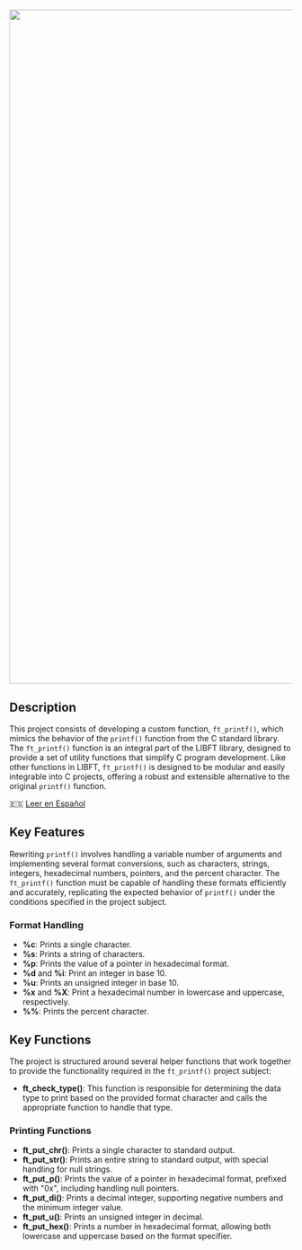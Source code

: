 <h1 align="center">
  <img src="https://iili.io/2od44kv.png" alt="libft krub" width="1200" height="auto" style="align: bottom;"> 
</h1>

## Description

This project consists of developing a custom function, `ft_printf()`, which mimics the behavior of the `printf()` function from the C standard library. The `ft_printf()` function is an integral part of the LIBFT library, designed to provide a set of utility functions that simplify C program development. Like other functions in LIBFT, `ft_printf()` is designed to be modular and easily integrable into C projects, offering a robust and extensible alternative to the original `printf()` function.

🇪🇸 [Leer en Español](README.md)

## Key Features

Rewriting `printf()` involves handling a variable number of arguments and implementing several format conversions, such as characters, strings, integers, hexadecimal numbers, pointers, and the percent character. The `ft_printf()` function must be capable of handling these formats efficiently and accurately, replicating the expected behavior of `printf()` under the conditions specified in the project subject.

### Format Handling

- **%c**: Prints a single character.
- **%s**: Prints a string of characters.
- **%p**: Prints the value of a pointer in hexadecimal format.
- **%d** and **%i**: Print an integer in base 10.
- **%u**: Prints an unsigned integer in base 10.
- **%x** and **%X**: Print a hexadecimal number in lowercase and uppercase, respectively.
- **%%**: Prints the percent character.

## Key Functions

The project is structured around several helper functions that work together to provide the functionality required in the `ft_printf()` project subject:

- **ft_check_type()**: This function is responsible for determining the data type to print based on the provided format character and calls the appropriate function to handle that type.

### Printing Functions

- **ft_put_chr()**: Prints a single character to standard output.
- **ft_put_str()**: Prints an entire string to standard output, with special handling for null strings.
- **ft_put_p()**: Prints the value of a pointer in hexadecimal format, prefixed with "0x", including handling null pointers.
- **ft_put_di()**: Prints a decimal integer, supporting negative numbers and the minimum integer value.
- **ft_put_u()**: Prints an unsigned integer in decimal.
- **ft_put_hex()**: Prints a number in hexadecimal format, allowing both lowercase and uppercase based on the format specifier.


